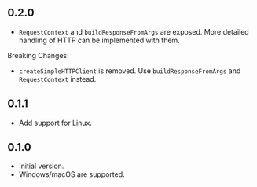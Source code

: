 ## 0.2.0

- `RequestContext` and `buildResponseFromArgs` are exposed. More detailed handling of HTTP can be implemented with them.

Breaking Changes:

- `createSimpleHTTPClient` is removed. Use `buildResponseFromArgs` and `RequestContext` instead.

## 0.1.1

- Add support for Linux.

## 0.1.0

- Initial version.
- Windows/macOS are supported.
